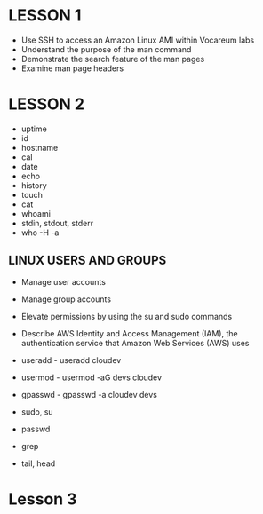 # LESSON 1

* Use SSH to access an Amazon Linux AMI within Vocareum labs
* Understand the purpose of the man command
* Demonstrate the search feature of the man pages
* Examine man page headers

# LESSON 2

* uptime
* id
* hostname
* cal
* date
* echo
* history
* touch
* cat
* whoami
* stdin, stdout, stderr
* who -H -a

## LINUX USERS AND GROUPS

* Manage user accounts
* Manage group accounts
* Elevate permissions by using the su and sudo commands
* Describe AWS Identity and Access Management (IAM), the authentication service that Amazon Web Services (AWS) uses

* useradd - useradd cloudev
* usermod - usermod -aG devs cloudev
* gpasswd - gpasswd -a cloudev devs
* sudo, su
* passwd
* grep
* tail, head

# Lesson 3



